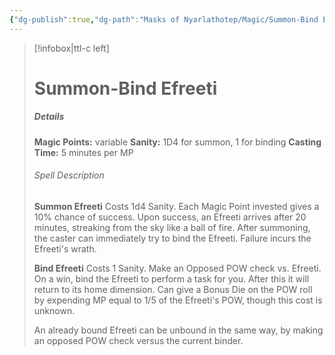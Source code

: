 ```yaml
---
{"dg-publish":true,"dg-path":"Masks of Nyarlathotep/Magic/Summon-Bind Efreeti.md","permalink":"/masks-of-nyarlathotep/magic/summon-bind-efreeti/","tags":["TTRPG/SRD/CoC"]}
---
```


> [!infobox|ttl-c left]
> # Summon-Bind Efreeti
> ##### Details 
>**Magic Points:** variable
>**Sanity:** 1D4 for summon, 1 for binding
>**Casting Time:** 5 minutes per MP
>
> ###### Spell Description 
> **Summon Efreeti**
> Costs 1d4 Sanity. Each Magic Point invested gives a 10% chance of success.
> Upon success, an Efreeti arrives after 20 minutes, streaking from the sky like a ball of fire. After summoning, the caster can immediately try to bind the Efreeti. Failure incurs the Efreeti's wrath.
> 
> **Bind Efreeti**
> Costs 1 Sanity. Make an Opposed POW check vs. Efreeti. On a win, bind the Efreeti to perform a task for you. After this it will return to its home dimension.
> Can give a Bonus Die on the POW roll by expending MP equal to 1/5 of the Efreeti's POW, though this cost is unknown.
> 
> An already bound Efreeti can be unbound in the same way, by making an opposed POW check versus the current binder.